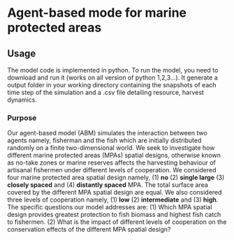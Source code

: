 # Agent-based mode for marine protected areas

## Usage
The model code is implemented in python. To run the model, you need to download and run it (works on all version of python 1,2,3...). It generate a output folder in your working directory containing the snapshots of each time step of the simulation and a .csv file detailing resource, harvest dynamics. 

### **Purpose**
Our agent-based model (ABM) simulates the interaction between two agents namely, fisherman and the fish which are initially distributed randomly on a finite two-dimensional world. We seek to investigate how different marine protected areas (MPAs) spatial designs, otherwise known as no-take zones or marine reserves affects the harvesting behaviour of artisanal fishermen under different levels of cooperation. We considered four marine protected area spatial design namely, (1) **no** (2) **single large** (3) **closely spaced** and (4) **distantly spaced** MPA. The total surface area covered by the different MPA spatial design are equal. We also considered three levels of cooperation namely, (1) **low**  (2) **intermediate**  and (3) **high**. The specific questions our model addresses are: (1) Which  MPA spatial design provides greatest protection to fish biomass and highest fish catch to fishermen. (2) What is the impact of different levels of cooperation on the conservation effects of the different MPA spatial design?




